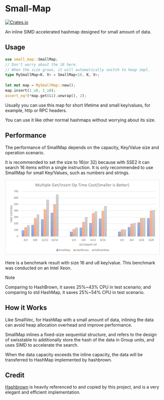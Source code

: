 # Small-Map
[![Crates.io](https://img.shields.io/crates/v/small-map.svg)](https://crates.io/crates/small-map)

An inline SIMD accelerated hashmap designed for small amount of data.

## Usage
```rust
use small_map::SmallMap;
// Don't worry about the 16 here.
// When the size grows, it will automatically switch to heap impl.
type MySmallMap<K, V> = SmallMap<16, K, V>;

let mut map = MySmallMap::new();
map.insert(1_u8, 2_u8);
assert_eq!(*map.get(&1).unwrap(), 2);
```
Usually you can use this map for short lifetime and small key/values, for example, http or RPC headers.

You can use it like other normal hashmaps without worrying about its size.

## Performance
The performance of SmallMap depends on the capacity, Key/Value size and operation scenario.

It is recommended to set the size to 16(or 32) because with SSE2 it can search 16 items within a single instruction. It is only recommended to use SmallMap for small Key/Values, such as numbers and strings.

![benchmark result](.github/resources/smallmap.png)

Here is a benchmark result with size 16 and u8 key/value. This benchmark was conducted on an Intel Xeon.

> [!NOTE]
> Comparing to HashBrown, it saves 25%~43% CPU in test scenario; and comparing to std HashMap, it saves 25%~54% CPU in test scenario.

## How it Works
Like SmallVec, for HashMap with a small amount of data, inlining the data can avoid heap allocation overhead and improve performance.

SmallMap inlines a fixed-size sequential structure, and refers to the design of swisstable to additionally store the hash of the data in Group units, and uses SIMD to accelerate the search.

When the data capacity exceeds the inline capacity, the data will be transferred to HashMap implemented by hashbrown.

## Credit
[Hashbrown](https://crates.io/crates/hashbrown) is heavily referenced to and copied by this project, and is a very elegant and efficient implementation.